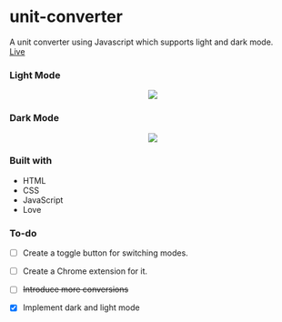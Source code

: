# unit-converter


A unit converter using Javascript which supports light and dark mode.
<br>
[Live](https://swatiaggrawal.github.io/unit-converter/])


###  Light Mode
<div align="center">
  <kbd>
    <img src="https://user-images.githubusercontent.com/74287183/195162838-a1a1e8d0-7c1f-471c-9126-b48de9ad8a64.png" />
  </kbd>
</div>

###  Dark Mode
<div align="center">
  <kbd>
    <img src="https://user-images.githubusercontent.com/74287183/195162693-dcdfa401-2354-4b6a-bc6d-4142c0acc80f.png" />
  </kbd>
</div>


### Built with

- HTML
- CSS
- JavaScript
- Love


### To-do

- [ ] Create a toggle button for switching modes.
- [ ] Create a Chrome extension for it.
- [ ] ~~Introduce more conversions~~
- [x] Implement dark and light mode

